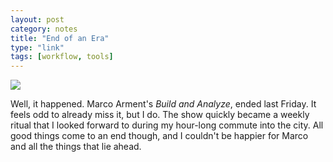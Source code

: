```yaml
---
layout: post
category: notes
title: "End of an Era"
type: "link"
tags: [workflow, tools]
---
```

![](https://gimmebar-assets.s3.amazonaws.com/50d2b4270bd3f.gif)

Well, it happened. Marco Arment's *Build and Analyze*, ended last Friday. It feels odd to already miss it, but I do. The show quickly became a weekly ritual that I looked forward to during my hour-long commute into the city. All good things come to an end though, and I couldn't be happier for Marco and all the things that lie ahead.